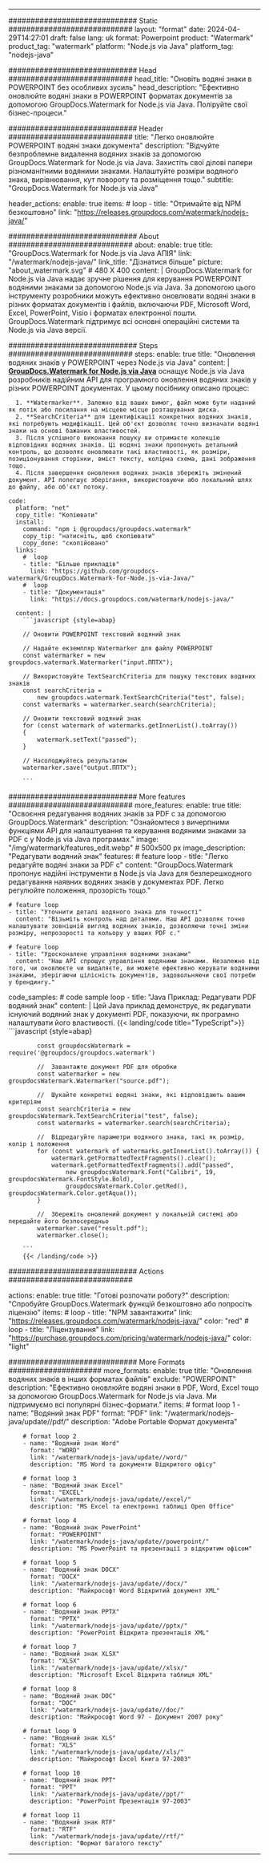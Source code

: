 
---
############################# Static ############################
layout: "format"
date:  2024-04-29T14:27:01
draft: false
lang: uk
format: Powerpoint
product: "Watermark"
product_tag: "watermark"
platform: "Node.js via Java"
platform_tag: "nodejs-java"

############################# Head ############################
head_title: "Оновіть водяні знаки в POWERPOINT без особливих зусиль"
head_description: "Ефективно оновлюйте водяні знаки в POWERPOINT форматах документів за допомогою GroupDocs.Watermark for Node.js via Java. Поліруйте свої бізнес-процеси."

############################# Header ############################
title: "Легко оновлюйте POWERPOINT водяні знаки документа" 
description: "Відчуйте безпроблемне видалення водяних знаків за допомогою GroupDocs.Watermark for Node.js via Java. Захистіть свої ділові папери різноманітними водяними знаками. Налаштуйте розміри водяного знака, вирівнювання, кут повороту та розміщення тощо."
subtitle: "GroupDocs.Watermark for Node.js via Java" 

header_actions:
  enable: true
  items:
    #  loop
    - title: "Отримайте від NPM безкоштовно"
      link: "https://releases.groupdocs.com/watermark/nodejs-java/"
      
############################# About ############################
about:
    enable: true
    title: "GroupDocs.Watermark for Node.js via Java АПІЯ"
    link: "/watermark/nodejs-java/"
    link_title: "Дізнатися більше"
    picture: "about_watermark.svg" # 480 X 400
    content: |
       GroupDocs.Watermark for Node.js via Java надає зручне рішення для керування POWERPOINT водяними знаками за допомогою Node.js via Java. За допомогою цього інструменту розробники можуть ефективно оновлювати водяні знаки в різних форматах документів і файлів, включаючи PDF, Microsoft Word, Excel, PowerPoint, Visio і форматах електронної пошти. GroupDocs.Watermark підтримує всі основні операційні системи та Node.js via Java версії.

############################# Steps ############################
steps:
    enable: true
    title: "Оновлення водяних знаків у POWERPOINT через Node.js via Java"
    content: |
      **[GroupDocs.Watermark for Node.js via Java](https://products.groupdocs.com/watermark/nodejs-java/)** оснащує Node.js via Java розробників надійним API для програмного оновлення водяних знаків у різних POWERPOINT документах. У цьому посібнику описано процес:
      
      1. **Watermarker**. Залежно від ваших вимог, файл може бути наданий як потік або посилання на місцеве місце розташування диска.
      2. **SearchCriteria** для ідентифікації конкретних водяних знаків, які потребують модифікації. Цей об'єкт дозволяє точно визначати водяні знаки на основі бажаних властивостей.
      3. Після успішного виконання пошуку ви отримаєте колекцію відповідних водяних знаків. Ці водяні знаки пропонують детальний контроль, що дозволяє оновлювати такі властивості, як розміри, позиціонування сторінки, вміст тексту, колірна схема, дані зображення тощо.
      4. Після завершення оновлення водяних знаків збережіть змінений документ. API полегшує зберігання, використовуючи або локальний шлях до файлу, або об'єкт потоку.
   
    code:
      platform: "net"
      copy_title: "Копіювати"
      install:
        command: "npm i @groupdocs/groupdocs.watermark"
        copy_tip: "натисніть, щоб скопіювати"
        copy_done: "скопійовано"
      links:
        #  loop
        - title: "Більше прикладів"
          link: "https://github.com/groupdocs-watermark/GroupDocs.Watermark-for-Node.js-via-Java/"
        #  loop
        - title: "Документація"
          link: "https://docs.groupdocs.com/watermark/nodejs-java/"
          
      content: |
        ```javascript {style=abap}

        // Оновити POWERPOINT текстовий водяний знак

        // Надайте екземпляр Watermarker для файлу POWERPOINT
        const watermarker = new groupdocs.watermark.Watermarker("input.ППТХ");

        // Використовуйте TextSearchCriteria для пошуку текстових водяних знаків
        const searchCriteria = 
            new groupdocs.watermark.TextSearchCriteria("test", false);
        const watermarks = watermarker.search(searchCriteria);
        
        // Оновити текстовий водяний знак
        for (const watermark of watermarks.getInnerList().toArray())
        {
            watermark.setText("passed");
        }

        // Насолоджуйтесь результатом
        watermarker.save("output.ППТХ");
        
        ```            

############################# More features ############################
more_features:
  enable: true
  title: "Освоєння редагування водяних знаків за PDF с за допомогою GroupDocs.Watermark"
  description: "Ознайомтеся з вичерпними функціями API для налаштування та керування водяними знаками за PDF с у Node.js via Java програмах."
  image: "/img/watermark/features_edit.webp" # 500x500 px
  image_description: "Редагувати водяний знак"
  features:
    # feature loop
    - title: "Легко редагуйте водяні знаки за PDF с"
      content: "GroupDocs.Watermark пропонує надійні інструменти в Node.js via Java для безперешкодного редагування наявних водяних знаків у документах PDF. Легко регулюйте положення, прозорість тощо."

    # feature loop
    - title: "Уточнити деталі водяного знака для точності"
      content: "Візьміть контроль над деталями. Наш API дозволяє точно налаштувати зовнішній вигляд водяних знаків, дозволяючи точні зміни розміру, непрозорості та кольору у ваших PDF с."

    # feature loop
    - title: "Удосконалене управління водяними знаками"
      content: "Наш API спрощує управління водяними знаками. Незалежно від того, чи оновлюєте чи видаляєте, ви можете ефективно керувати водяними знаками, зберігаючи цілісність документів, задовольняючи свої потреби у брендингу."
      
  code_samples:
    # code sample loop
    - title: "Java Приклад: Редагувати PDF водяний знак"
      content: |
        Цей Java приклад демонструє, як редагувати існуючий водяний знак у документі PDF, показуючи, як програмно налаштувати його властивості.
        {{< landing/code title="TypeScript">}}
        ```javascript {style=abap}
        
            const groupdocsWatermark = require('@groupdocs/groupdocs.watermark')

            //  Завантажте документ PDF для обробки
            const watermarker = new groupdocsWatermark.Watermarker("source.pdf");

            //  Шукайте конкретні водяні знаки, які відповідають вашим критеріям
            const searchCriteria = new groupdocsWatermark.TextSearchCriteria("test", false);
            const watermarks = watermarker.search(searchCriteria);
  
            //  Відредагуйте параметри водяного знака, такі як розмір, колір і положення
            for (const watermark of watermarks.getInnerList().toArray()) {
                watermark.getFormattedTextFragments().clear();
                watermark.getFormattedTextFragments().add("passed", 
                    new groupdocsWatermark.Font("Calibri", 19, groupdocsWatermark.FontStyle.Bold), 
                    groupdocsWatermark.Color.getRed(), groupdocsWatermark.Color.getAqua());
            }

            //  Збережіть оновлений документ у локальній системі або передайте його безпосередньо
            watermarker.save("result.pdf");
            watermarker.close();

        ```
        {{< /landing/code >}}


############################# Actions ############################

actions:
  enable: true
  title: "Готові розпочати роботу?"
  description: "Спробуйте GroupDocs.Watermark функцій безкоштовно або попросіть ліцензію"
  items:
    #  loop
    - title: "NPM завантажити"
      link: "https://releases.groupdocs.com/watermark/nodejs-java/"
      color: "red"
        #  loop
    - title: "Ліцензування"
      link: "https://purchase.groupdocs.com/pricing/watermark/nodejs-java/"
      color: "light"


############################# More Formats #####################
more_formats:
    enable: true
    title: "Оновлення водяних знаків в інших форматах файлів"
    exclude: "POWERPOINT"
    description: "Ефективно оновлюйте водяні знаки в PDF, Word, Excel тощо за допомогою GroupDocs.Watermark for Node.js via Java. Ми підтримуємо всі популярні бізнес-формати."
    items: 
        # format loop 1
        - name: "Водяний знак PDF"
          format: "PDF"
          link: "/watermark/nodejs-java/update//pdf/"
          description: "Adobe Portable Формат документа"

        # format loop 2
        - name: "Водяний знак Word"
          format: "WORD"
          link: "/watermark/nodejs-java/update//word/"
          description: "MS Word та документи Відкритого офісу"
          
        # format loop 3
        - name: "Водяний знак Excel"
          format: "EXCEL"
          link: "/watermark/nodejs-java/update//excel/"
          description: "MS Excel та електронні таблиці Open Office"

        # format loop 4
        - name: "Водяний знак PowerPoint"
          format: "POWERPOINT"
          link: "/watermark/nodejs-java/update//powerpoint/"
          description: "MS PowerPoint та презентації з відкритим офісом"

        # format loop 5
        - name: "Водяний знак DOCX"
          format: "DOCX"
          link: "/watermark/nodejs-java/update//docx/"
          description: "Майкрософт Word Відкритий документ XML"
          
        # format loop 6
        - name: "Водяний знак PPTX"
          format: "PPTX"
          link: "/watermark/nodejs-java/update//pptx/"
          description: "PowerPoint Відкрита презентація XML"
          
        # format loop 7
        - name: "Водяний знак XLSX"
          format: "XLSX"
          link: "/watermark/nodejs-java/update//xlsx/"
          description: "Microsoft Excel Відкрита таблиця XML"

        # format loop 8
        - name: "Водяний знак DOC"
          format: "DOC"
          link: "/watermark/nodejs-java/update//doc/"
          description: "Майкрософт Word 97 - Документ 2007 року"

        # format loop 9
        - name: "Водяний знак XLS"
          format: "XLS"
          link: "/watermark/nodejs-java/update//xls/"
          description: "Майкрософт Excel Книга 97-2003"

        # format loop 10
        - name: "Водяний знак PPT"
          format: "PPT"
          link: "/watermark/nodejs-java/update//ppt/"
          description: "PowerPoint Презентація 97-2003"

        # format loop 11
        - name: "Водяний знак RTF"
          format: "RTF"
          link: "/watermark/nodejs-java/update//rtf/"
          description: "Формат багатого тексту"

---